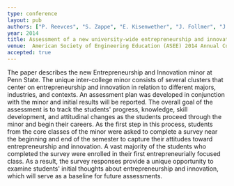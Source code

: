 ```yaml
---
type: conference
layout: pub
authors: ["P. Reevces", "S. Zappe", "E. Kisenwether", "J. Follmer", "J. Menold"]
year: 2014
title: Assessment of a new university-wide entrepreneurship and innovation minor
venue:  American Society of Engineering Education (ASEE) 2014 Annual Conference & Exposition
accepted: true
---
```

The paper describes the new Entrepreneurship and Innovation minor at Penn State. The unique inter-college minor consists of several clusters that center on entrepreneurship and innovation in relation to different majors, industries, and contexts. An assessment plan was developed in conjunction with the minor and initial results will be reported. The overall goal of the assessment is to track the students' progress, knowledge, skill development, and attitudinal changes as the students proceed through the minor and begin their careers. As the first step in this process, students from the core classes of the minor were asked to complete a survey near the beginning and end of the semester to capture their attitudes toward entrepreneurship and innovation. A vast majority of the students who completed the survey were enrolled in their first entrepreneurially focused class. As a result, the survey responses provide a unique opportunity to examine students' initial thoughts about entrepreneurship and innovation, which will serve as a baseline for future assessments.
